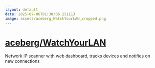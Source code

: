 ```yaml
---
layout: default
date: 2025-07-06T01:38:06.251113
image: assets/aceberg_WatchYourLAN_cropped.png
---
```


# [aceberg/WatchYourLAN](https://github.com/aceberg/WatchYourLAN)

Network IP scanner with web dashboard, tracks devices and notifies on new connections
